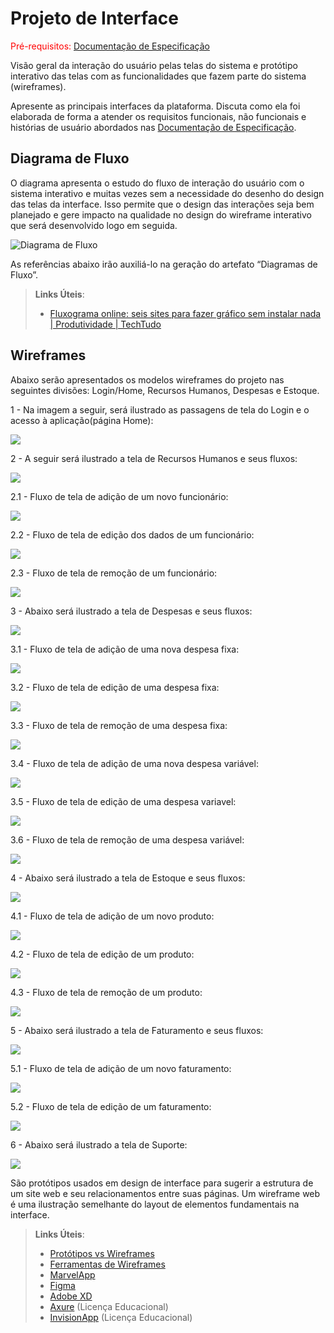
# Projeto de Interface

<span style="color:red">Pré-requisitos: <a href="2-Especificação do Projeto.md"> Documentação de Especificação</a></span>

Visão geral da interação do usuário pelas telas do sistema e protótipo interativo das telas com as funcionalidades que fazem parte do sistema (wireframes).

 Apresente as principais interfaces da plataforma. Discuta como ela foi elaborada de forma a atender os requisitos funcionais, não funcionais e histórias de usuário abordados nas <a href="2-Especificação do Projeto.md"> Documentação de Especificação</a>.

## Diagrama de Fluxo

O diagrama apresenta o estudo do fluxo de interação do usuário com o sistema interativo e  muitas vezes sem a necessidade do desenho do design das telas da interface. Isso permite que o design das interações seja bem planejado e gere impacto na qualidade no design do wireframe interativo que será desenvolvido logo em seguida.

![Diagrama de Fluxo](img/fluxoSistema.png)

As referências abaixo irão auxiliá-lo na geração do artefato “Diagramas de Fluxo”.

> **Links Úteis**:
> - [Fluxograma online: seis sites para fazer gráfico sem instalar nada | Produtividade | TechTudo](https://www.techtudo.com.br/listas/2019/03/fluxograma-online-seis-sites-para-fazer-grafico-sem-instalar-nada.ghtml)

## Wireframes

Abaixo serão apresentados os modelos wireframes do projeto nas seguintes divisões: Login/Home, Recursos Humanos, Despesas e Estoque.

1 - Na imagem a seguir, será ilustrado as passagens de tela do Login e o acesso à aplicação(página Home):

<img src="img/wireframe_images/fluxologin.png">

2 - A seguir será ilustrado a tela de Recursos Humanos e seus fluxos:

<img src="img/wireframe_images/rh.png">

  2.1 - Fluxo de tela de adição de um novo funcionário:

  <img src="img/wireframe_images/fluxoadicaofunc.png">

  2.2 - Fluxo de tela de edição dos dados de um funcionário:

  <img src="img/wireframe_images/fluxoedicaofunc.png">

  2.3 - Fluxo de tela de remoção de um funcionário:

  <img src="img/wireframe_images/fluxodesligarfunc.png">

3 - Abaixo será ilustrado a tela de Despesas e seus fluxos:

<img src="img/wireframe_images/despesas.png">

  3.1 - Fluxo de tela de adição de uma nova despesa fixa:

  <img src="img/wireframe_images/adicionardespesafixa.png">

  3.2 - Fluxo de tela de edição de uma despesa fixa:

  <img src="img/wireframe_images/editardespesafixa.png">

  3.3 - Fluxo de tela de remoção de uma despesa fixa:

  <img src="img/wireframe_images/excluirdespesafixa.png">
  
  3.4 - Fluxo de tela de adição de uma nova despesa variável:

  <img src="img/wireframe_images/adicionardespesavariavel.png">

  3.5 - Fluxo de tela de edição de uma despesa variavel:

  <img src="img/wireframe_images/editardespesavariavel.png">

  3.6 - Fluxo de tela de remoção de uma despesa variável:

  <img src="img/wireframe_images/excluirdespesavariavel.png">

4 - Abaixo será ilustrado a tela de Estoque e seus fluxos:

<img src="img/wireframe_images/produto.png">

  4.1 - Fluxo de tela de adição de um novo produto:

  <img src="img/wireframe_images/adicionarproduto.png">

  4.2 - Fluxo de tela de edição de um produto:

  <img src="img/wireframe_images/editarproduto.png">

  4.3 - Fluxo de tela de remoção de um produto:

  <img src="img/wireframe_images/excluirproduto.png">

5 - Abaixo será ilustrado a tela de Faturamento e seus fluxos:

<img src="img/wireframe_images/faturamento.png">

  5.1 - Fluxo de tela de adição de um novo faturamento:

  <img src="img/wireframe_images/adicionarfaturamento.png">

  5.2 - Fluxo de tela de edição de um faturamento:

  <img src="img/wireframe_images/editarfaturamento.png">

6 - Abaixo será ilustrado a tela de Suporte:

<img src="img/wireframe_images/suporte.png">

São protótipos usados em design de interface para sugerir a estrutura de um site web e seu relacionamentos entre suas páginas. Um wireframe web é uma ilustração semelhante do layout de elementos fundamentais na interface.
 
> **Links Úteis**:
> - [Protótipos vs Wireframes](https://www.nngroup.com/videos/prototypes-vs-wireframes-ux-projects/)
> - [Ferramentas de Wireframes](https://rockcontent.com/blog/wireframes/)
> - [MarvelApp](https://marvelapp.com/developers/documentation/tutorials/)
> - [Figma](https://www.figma.com/)
> - [Adobe XD](https://www.adobe.com/br/products/xd.html#scroll)
> - [Axure](https://www.axure.com/edu) (Licença Educacional)
> - [InvisionApp](https://www.invisionapp.com/) (Licença Educacional)
